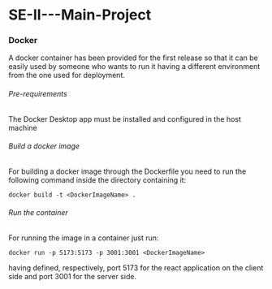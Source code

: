 # SE-II---Main-Project

### Docker
A docker container has been provided for the first release so that it can be easily used by someone who
wants to run it having a different environment from the one used for deployment.
###### Pre-requirements
The Docker Desktop app must be installed and configured in the host machine
###### Build a docker image
For building a docker image through the Dockerfile you need to run the following command inside the directory containing it:
```
docker build -t <DockerImageName> .
```
###### Run the container
For running the image in a container just run:
```
docker run -p 5173:5173 -p 3001:3001 <DockerImageName>
```
having defined, respectively, port 5173 for the react application on the client side and port 3001 for the server side. 